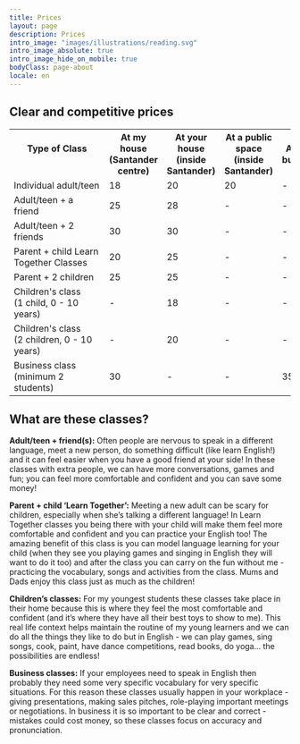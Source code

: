 ```yaml
---
title: Prices
layout: page 
description: Prices
intro_image: "images/illustrations/reading.svg"
intro_image_absolute: true
intro_image_hide_on_mobile: true
bodyClass: page-about
locale: en
---
```


## Clear and competitive prices

<table class="customers">
  <tr>
    <th>Type of Class &nbsp;&nbsp;&nbsp;&nbsp;&nbsp;&nbsp;&nbsp;&nbsp;&nbsp;&nbsp;&nbsp;&nbsp;&nbsp;&nbsp;&nbsp;&nbsp;&nbsp;&nbsp;&nbsp;&nbsp;&nbsp;&nbsp;&nbsp;&nbsp;&nbsp;&nbsp;&nbsp;&nbsp;&nbsp;&nbsp;&nbsp;&nbsp;&nbsp;&nbsp;&nbsp;&nbsp; </th>
    <th>At my house (Santander centre)</th>
    <th>At your house (inside Santander)</th>
	<th>At a public space (inside Santander)</th>
	<th>At your business</th>
	<th>Online via Zoom</th>
  </tr>
  <tr>
    <td>Individual adult/teen</td>
    <td>18</td>
    <td>20</td>
	<td>20</td>
	<td> - </td>
	<td>12</td>
  </tr>
  <tr>
    <td>Adult/teen + a friend</td>
    <td>25</td>
    <td>28</td>
	<td> - </td>
	<td> - </td>
	<td> - </td>
  </tr>
  <tr>
    <td>Adult/teen + 2 friends</td>
    <td>30</td>
    <td>30</td>
	<td> - </td>
	<td> - </td>
	<td> - </td>
  </tr>
  <tr>
    <td>Parent + child Learn Together Classes</td>
    <td>20</td>
    <td>25</td>
	<td> - </td>
	<td> - </td>
	<td> - </td>
  </tr>
  <tr>
    <td>Parent + 2 children</td>
    <td>25</td>
    <td>25</td>
	<td> - </td>
	<td> - </td>
	<td> - </td>
  </tr>
  <tr>
    <td>Children's class <br />(1 child, 0 - 10 years)</td>
    <td> - </td>
    <td>18</td>
	<td> - </td>
	<td> - </td>
	<td> - </td>
  </tr>
  <tr>
    <td>Children's class <br />(2 children, 0 - 10 years)</td>
    <td> - </td>
    <td>20</td>
	<td> - </td>
	<td> - </td>
	<td> - </td>
  </tr>
  <tr>
    <td>Business class <br />(minimum 2 students)</td>
    <td>30</td>
    <td> - </td>
	<td> - </td>
	<td>35</td>
	<td> - </td>
  </tr>
</table>

## What are these classes?

**Adult/teen + friend(s):** Often people are nervous to speak in a different language, meet a new person, do something difficult (like learn English!) and it can feel easier when you have a good friend at your side! In these classes with extra people, we can have more conversations, games and fun; you can feel more comfortable and confident and you can save some money! 

**Parent + child ‘Learn Together’:** Meeting a new adult can be scary for children, especially when she’s talking a different language! In Learn Together classes you being there with your child will make them feel more comfortable and confident and you can practice your English too! The amazing benefit of this class is you can model language learning for your child (when they see you playing games and singing in English they will want to do it too) and after the class you can carry on the fun without me - practicing the vocabulary, songs and activities from the class. Mums and Dads enjoy this class just as much as the children! 

**Children’s classes:** For my youngest students these classes take place in their home because this is where they feel the most comfortable and confident (and it’s where they have all their best toys to show to me). This real life context helps maintain the routine of my young learners and we can do all the things they like to do but in English - we can play games, sing songs, cook, paint, have dance competitions, read books, do yoga... the possibilities are endless! 

**Business classes:** If your employees need to speak in English then probably they need some very specific vocabulary for very specific situations. For this reason these classes usually happen in your workplace - giving presentations, making sales pitches, role-playing important meetings or negotiations.  In business it is so important to be clear and correct - mistakes could cost money, so these classes focus on accuracy and pronunciation. 